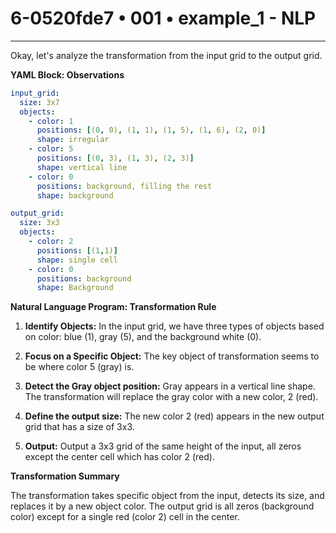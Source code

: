 # 6-0520fde7 • 001 • example_1 - NLP

---
Okay, let's analyze the transformation from the input grid to the output grid.

**YAML Block: Observations**

```yaml
input_grid:
  size: 3x7
  objects:
    - color: 1
      positions: [(0, 0), (1, 1), (1, 5), (1, 6), (2, 0)]
      shape: irregular
    - color: 5
      positions: [(0, 3), (1, 3), (2, 3)]
      shape: vertical line
    - color: 0
      positions: background, filling the rest
      shape: background

output_grid:
  size: 3x3
  objects:
    - color: 2
      positions: [(1,1)]
      shape: single cell
    - color: 0
      positions: background
      shape: Background
```

**Natural Language Program: Transformation Rule**

1.  **Identify Objects:** In the input grid, we have three types of objects based on color: blue (1), gray (5), and the background white (0).

2.  **Focus on a Specific Object:** The key object of transformation seems to be where color 5 (gray) is.

3.  **Detect the Gray object position:** Gray appears in a vertical line shape. The transformation will replace the gray color with a new color, 2 (red).

4.  **Define the output size:** The new color 2 (red) appears in the new output grid that has a size of 3x3.

5. **Output:** Output a 3x3 grid of the same height of the input, all zeros except the center cell which has color 2 (red).

**Transformation Summary**

The transformation takes specific object from the input, detects its size, and replaces it by a new object color. The output grid is all zeros (background color) except for a single red (color 2) cell in the center.

